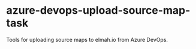 # azure-devops-upload-source-map-task
Tools for uploading source maps to elmah.io from Azure DevOps.
